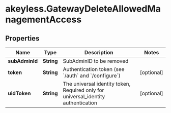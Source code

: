 # akeyless.GatewayDeleteAllowedManagementAccess

## Properties

Name | Type | Description | Notes
------------ | ------------- | ------------- | -------------
**subAdminId** | **String** | SubAdminID to be removed | 
**token** | **String** | Authentication token (see &#x60;/auth&#x60; and &#x60;/configure&#x60;) | [optional] 
**uidToken** | **String** | The universal identity token, Required only for universal_identity authentication | [optional] 



